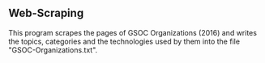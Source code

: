 ## Web-Scraping

This program scrapes the pages of GSOC Organizations (2016) and writes the topics, categories and the technologies used by 
them into the file "GSOC-Organizations.txt".


